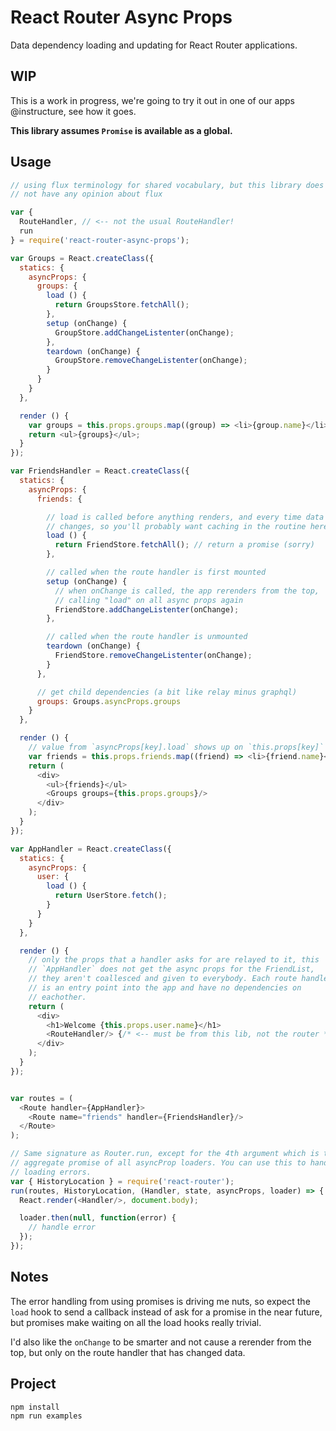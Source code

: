 React Router Async Props
========================

Data dependency loading and updating for React Router applications.

WIP
---

This is a work in progress, we're going to try it out in one of our apps
@instructure, see how it goes.

**This library assumes `Promise` is available as a global.**

Usage
-----

```js
// using flux terminology for shared vocabulary, but this library does
// not have any opinion about flux

var {
  RouteHandler, // <-- not the usual RouteHandler!
  run
} = require('react-router-async-props');

var Groups = React.createClass({
  statics: {
    asyncProps: {
      groups: {
        load () {
          return GroupsStore.fetchAll();
        },
        setup (onChange) {
          GroupStore.addChangeListenter(onChange);
        },
        teardown (onChange) {
          GroupStore.removeChangeListenter(onChange);
        }
      }
    }
  },

  render () {
    var groups = this.props.groups.map((group) => <li>{group.name}</li>);
    return <ul>{groups}</ul>;
  }
});

var FriendsHandler = React.createClass({
  statics: {
    asyncProps: {
      friends: {

        // load is called before anything renders, and every time data
        // changes, so you'll probably want caching in the routine here
        load () {
          return FriendStore.fetchAll(); // return a promise (sorry)
        },

        // called when the route handler is first mounted
        setup (onChange) {
          // when onChange is called, the app rerenders from the top,
          // calling "load" on all async props again
          FriendStore.addChangeListenter(onChange);
        },

        // called when the route handler is unmounted
        teardown (onChange) {
          FriendStore.removeChangeListenter(onChange);
        }
      },

      // get child dependencies (a bit like relay minus graphql)
      groups: Groups.asyncProps.groups
    }
  },

  render () {
    // value from `asyncProps[key].load` shows up on `this.props[key]`
    var friends = this.props.friends.map((friend) => <li>{friend.name}</li>);
    return (
      <div>
        <ul>{friends}</ul>
        <Groups groups={this.props.groups}/>
      </div>
    );
  }
});

var AppHandler = React.createClass({
  statics: {
    asyncProps: {
      user: {
        load () {
          return UserStore.fetch();
        }
      }
    }
  },

  render () {
    // only the props that a handler asks for are relayed to it, this
    // `AppHandler` does not get the async props for the FriendList,
    // they aren't coallesced and given to everybody. Each route handler
    // is an entry point into the app and have no dependencies on
    // eachother.
    return (
      <div>
        <h1>Welcome {this.props.user.name}</h1>
        <RouteHandler/> {/* <-- must be from this lib, not the router */}
      </div>
    );
  }
});


var routes = (
  <Route handler={AppHandler}>
    <Route name="friends" handler={FriendsHandler}/>
  </Route>
);

// Same signature as Router.run, except for the 4th argument which is the
// aggregate promise of all asyncProp loaders. You can use this to handle
// loading errors.
var { HistoryLocation } = require('react-router');
run(routes, HistoryLocation, (Handler, state, asyncProps, loader) => {
  React.render(<Handler/>, document.body);

  loader.then(null, function(error) {
    // handle error
  });
});
```

Notes
-----

The error handling from using promises is driving me nuts, so expect the
`load` hook to send a callback instead of ask for a promise in the near
future, but promises make waiting on all the load hooks really trivial.

I'd also like the `onChange` to be smarter and not cause a rerender from
the top, but only on the route handler that has changed data.

Project
-------

```sh
npm install
npm run examples
```

